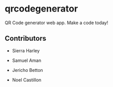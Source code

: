 # qrcodegenerator

QR Code generator web app. Make a code today!

## Contributors

- Sierra Harley

- Samuel Aman

- Jericho Betton

- Noel Castillon
